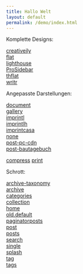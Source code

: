 ```yaml
---
title: Hallo Welt
layout: default
permalink: /demo/index.html
---
```

Komplette Designs:  
  
<a href="creativeily.html">creativeily</a>  
<a href="flat.html">flat</a>  
<a href="lighthouse.html">lighthouse</a>   
<a href="ProSidebar.html">ProSidebar</a>  
<a href="thflat.html">thflat</a>  
<a href="writr.html">writr</a>  
  
  
Angepasste Darstellungen:   
  
<a href="document.html">document</a>  
<a href="gallery.html">gallery</a>  
<a href="imprint.html">imprintl</a>  
<a href="imprintlh.html">imprintlh</a>  
<a href="imprintcasa.html">imprintcasa</a>  
<a href="none.html">none</a>  
<a href="post-pc-cdn.html">post-pc-cdn</a>  
<a href="post-bautagebuch.html">post-bautagebuch</a>  

<a href="compress.html">compress</a>
<a href="print.html">print</a>  
  
  
Schrott:  
  
<a href="archive-taxonomy.html">archive-taxonomy</a>  
<a href="archive.html">archive</a>  
<a href="categories.html">categories</a>  
<a href="collection.html">collection</a>    
<a href="home.html">home</a>  
<a href="old.default.html">old.default</a>  
<a href="paginatorposts.html">paginatorposts</a>  
<a href="post.html">post</a>  
<a href="posts.html">posts</a>  
<a href="search.html">search</a>  
<a href="single.html">single</a>  
<a href="splash.html">splash</a>  
<a href="tag.html">tag</a>  
<a href="tags.html">tags</a>
